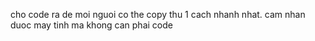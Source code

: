 cho code ra de moi nguoi co the copy thu 1 cach nhanh nhat. cam nhan duoc may tinh ma khong can phai code
